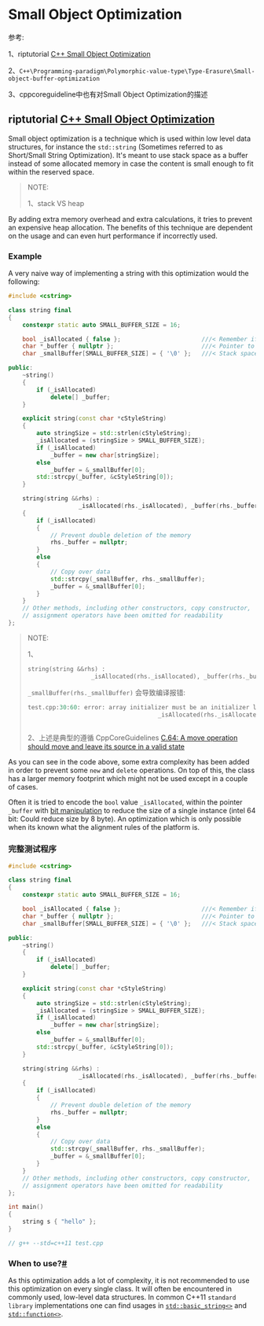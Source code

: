 # Small Object Optimization

参考: 

1、riptutorial [C++ Small Object Optimization](https://riptutorial.com/cplusplus/example/31654/small-object-optimization)

2、`C++\Programming-paradigm\Polymorphic-value-type\Type-Erasure\Small-object-buffer-optimization`

3、cppcoreguideline中也有对Small Object Optimization的描述

## riptutorial [C++ Small Object Optimization](https://riptutorial.com/cplusplus/example/31654/small-object-optimization)

Small object optimization is a technique which is used within low level data structures, for instance the `std::string` (Sometimes referred to as Short/Small String Optimization). It's meant to use stack space as a buffer instead of some allocated memory in case the content is small enough to fit within the reserved space.

> NOTE: 
>
> 1、stack  VS heap

By adding extra memory overhead and extra calculations, it tries to prevent an expensive heap allocation. The benefits of this technique are dependent on the usage and can even hurt performance if incorrectly used.

### Example

A very naive way of implementing a string with this optimization would the following:

```C++
#include <cstring>

class string final
{
	constexpr static auto SMALL_BUFFER_SIZE = 16;

	bool _isAllocated { false };                       ///< Remember if we allocated memory
	char *_buffer { nullptr };                         ///< Pointer to the buffer we are using
	char _smallBuffer[SMALL_BUFFER_SIZE] = { '\0' };   ///< Stack space used for SMALL OBJECT OPTIMIZATION

public:
	~string()
	{
		if (_isAllocated)
			delete[] _buffer;
	}

	explicit string(const char *cStyleString)
	{
		auto stringSize = std::strlen(cStyleString);
		_isAllocated = (stringSize > SMALL_BUFFER_SIZE);
		if (_isAllocated)
			_buffer = new char[stringSize];
		else
			_buffer = &_smallBuffer[0];
		std::strcpy(_buffer, &cStyleString[0]);
	}

	string(string &&rhs) :
					_isAllocated(rhs._isAllocated), _buffer(rhs._buffer), _smallBuffer(rhs._smallBuffer) //< Not needed if allocated
	{
		if (_isAllocated)
		{
			// Prevent double deletion of the memory
			rhs._buffer = nullptr;
		}
		else
		{
			// Copy over data
			std::strcpy(_smallBuffer, rhs._smallBuffer);
			_buffer = &_smallBuffer[0];
		}
	}
	// Other methods, including other constructors, copy constructor,
	// assignment operators have been omitted for readability
};

```

> NOTE: 
>
> 1、
>
> ```C++
> string(string &&rhs) :
> 					_isAllocated(rhs._isAllocated), _buffer(rhs._buffer), _smallBuffer(rhs._smallBuffer) //< Not needed if allocated
> ```
>
> `_smallBuffer(rhs._smallBuffer)` 会导致编译报错:
>
> ```C++
> test.cpp:30:60: error: array initializer must be an initializer list or string literal
>                                      _isAllocated(rhs._isAllocated), _buffer(rhs._buffer), _smallBuffer(rhs._smallBuffer) //< Not needed if allocated
>                                                                                            ^
> 
> ```
>
> 2、上述是典型的遵循 CppCoreGuidelines [C.64: A move operation should move and leave its source in a valid state](https://github.com/isocpp/CppCoreGuidelines/blob/master/CppCoreGuidelines.md#c64-a-move-operation-should-move-and-leave-its-source-in-a-valid-state)

As you can see in the code above, some extra complexity has been added in order to prevent some `new` and `delete` operations. On top of this, the class has a larger memory footprint which might not be used except in a couple of cases.



Often it is tried to encode the `bool` value `_isAllocated`, within the pointer `_buffer` with [bit manipulation](https://riptutorial.com/cplusplus/topic/3016/bit-manipulation) to reduce the size of a single instance (intel 64 bit: Could reduce size by 8 byte). An optimization which is only possible when its known what the alignment rules of the platform is.



### 完整测试程序

```C++
#include <cstring>

class string final
{
	constexpr static auto SMALL_BUFFER_SIZE = 16;

	bool _isAllocated { false };                       ///< Remember if we allocated memory
	char *_buffer { nullptr };                         ///< Pointer to the buffer we are using
	char _smallBuffer[SMALL_BUFFER_SIZE] = { '\0' };   ///< Stack space used for SMALL OBJECT OPTIMIZATION

public:
	~string()
	{
		if (_isAllocated)
			delete[] _buffer;
	}

	explicit string(const char *cStyleString)
	{
		auto stringSize = std::strlen(cStyleString);
		_isAllocated = (stringSize > SMALL_BUFFER_SIZE);
		if (_isAllocated)
			_buffer = new char[stringSize];
		else
			_buffer = &_smallBuffer[0];
		std::strcpy(_buffer, &cStyleString[0]);
	}

	string(string &&rhs) :
					_isAllocated(rhs._isAllocated), _buffer(rhs._buffer)   //, _smallBuffer(rhs._smallBuffer) //< Not needed if allocated
	{
		if (_isAllocated)
		{
			// Prevent double deletion of the memory
			rhs._buffer = nullptr;
		}
		else
		{
			// Copy over data
			std::strcpy(_smallBuffer, rhs._smallBuffer);
			_buffer = &_smallBuffer[0];
		}
	}
	// Other methods, including other constructors, copy constructor,
	// assignment operators have been omitted for readability
};

int main()
{
	string s { "hello" };
}

// g++ --std=c++11 test.cpp

```

### When to use?[#](https://riptutorial.com/cplusplus/example/31654/small-object-optimization#undefined)

As this optimization adds a lot of complexity, it is not recommended to use this optimization on every single class. It will often be encountered in commonly used, low-level data structures. In common C++11 `standard library` implementations one can find usages in [`std::basic_string<>`](https://riptutorial.com/cplusplus/topic/488/std--string) and [`std::function<>`](https://riptutorial.com/cplusplus/topic/2294/std--function--to-wrap-any-element-that-is-callable).
